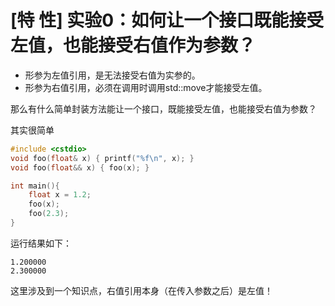 # [特 性] 实验0：如何让一个接口既能接受左值，也能接受右值作为参数？

- 形参为左值引用，是无法接受右值为实参的。
- 形参为右值引用，必须在调用时调用std::move才能接受左值。

那么有什么简单封装方法能让一个接口，既能接受左值，也能接受右值为参数？

其实很简单

```cpp
#include <cstdio>
void foo(float& x) { printf("%f\n", x); }
void foo(float&& x) { foo(x); }

int main(){
    float x = 1.2;
    foo(x);
    foo(2.3);
}
```

运行结果如下：

```
1.200000
2.300000
```

这里涉及到一个知识点，右值引用本身（在传入参数之后）是左值！